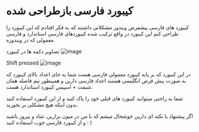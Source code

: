 # کیبورد فارسی بازطراحی شده

کیبورد های فارسی پیشفرض ویندوز مشکلاتی داشتند که به فکر افتادم که این کیبورد را طراحی کنم
این کیبورد در واقع ترکیب شده کیبوردهای فارسی استاندارد و فارسی معمولی که در ویندوزه.

تصاویر دکمه ها در کیبورد
![image](https://user-images.githubusercontent.com/38791873/120096415-9f52bf00-c140-11eb-81b1-6a0b2d42ae8b.png)

Shift pressed
![image](https://user-images.githubusercontent.com/38791873/120096426-ada0db00-c140-11eb-9154-6bfb0198a9c6.png)

در این کیبورد که بر پایه کیبورد معمولی فارسی هست شما به جای اعداد بالای کیبورد که به صورت پیش فرض انگلیسی هستند اعداد فارسی دارین و همینطور نیم فاصله همان شیفت + اسپیس کیبورد استاندارد هست.

شما به راحتی میتوانید کیبورد های قبلی خود را پاک کنید و از این کیبورد استفاده کنید بدون اینکه هیچ مشکلی بر بخورید.

اگر پیشنهاد یا نکته ای دارین خوشحال میشم که با من در میون بزارین. 
شاد و پیروز باشید و از کیبورد فارسی خوب استفاده کنید : )
